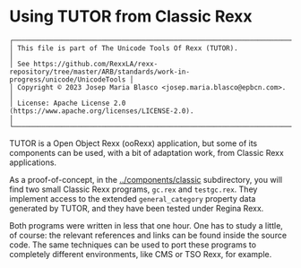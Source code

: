 # Using TUTOR from Classic Rexx

```
┌───────────────────────────────────────────────────────────────────────────────────────────────────────────────┐  
│ This file is part of The Unicode Tools Of Rexx (TUTOR).                                                       │
│ See https://github.com/RexxLA/rexx-repository/tree/master/ARB/standards/work-in-progress/unicode/UnicodeTools │
│ Copyright © 2023 Josep Maria Blasco <josep.maria.blasco@epbcn.com>.                                           │
│ License: Apache License 2.0 (https://www.apache.org/licenses/LICENSE-2.0).                                    │
└───────────────────────────────────────────────────────────────────────────────────────────────────────────────┘
```

TUTOR is a Open Object Rexx (ooRexx) application, but some of its components can be used, with a bit of adaptation work, from Classic Rexx applications.

As a proof-of-concept, in the [../components/classic](../components/classic) subdirectory, you will find two small Classic Rexx programs, ``gc.rex`` and
``testgc.rex``. They implement access to the extended ``general_category`` property data generated by TUTOR, and they have been tested under Regina Rexx.

Both programs were written in less that one hour. One has to study a little, of course: the relevant references and links can be found inside the
source code. The same techniques can be used to port these programs to completely different environments, like CMS or TSO Rexx, for example.
